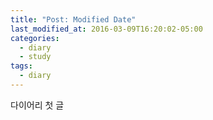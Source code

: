 ```yaml
---
title: "Post: Modified Date"
last_modified_at: 2016-03-09T16:20:02-05:00
categories:
  - diary
  - study
tags:
  - diary
---
```


다이어리 첫 글
